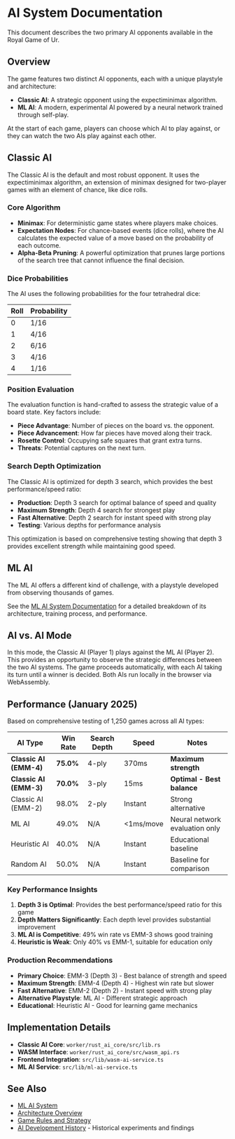 # AI System Documentation

This document describes the two primary AI opponents available in the Royal Game of Ur.

## Overview

The game features two distinct AI opponents, each with a unique playstyle and architecture:

- **Classic AI**: A strategic opponent using the expectiminimax algorithm.
- **ML AI**: A modern, experimental AI powered by a neural network trained through self-play.

At the start of each game, players can choose which AI to play against, or they can watch the two AIs play against each other.

## Classic AI

The Classic AI is the default and most robust opponent. It uses the expectiminimax algorithm, an extension of minimax designed for two-player games with an element of chance, like dice rolls.

### Core Algorithm

- **Minimax**: For deterministic game states where players make choices.
- **Expectation Nodes**: For chance-based events (dice rolls), where the AI calculates the expected value of a move based on the probability of each outcome.
- **Alpha-Beta Pruning**: A powerful optimization that prunes large portions of the search tree that cannot influence the final decision.

### Dice Probabilities

The AI uses the following probabilities for the four tetrahedral dice:

| Roll | Probability |
| ---- | ----------- |
| 0    | 1/16        |
| 1    | 4/16        |
| 2    | 6/16        |
| 3    | 4/16        |
| 4    | 1/16        |

### Position Evaluation

The evaluation function is hand-crafted to assess the strategic value of a board state. Key factors include:

- **Piece Advantage**: Number of pieces on the board vs. the opponent.
- **Piece Advancement**: How far pieces have moved along their track.
- **Rosette Control**: Occupying safe squares that grant extra turns.
- **Threats**: Potential captures on the next turn.

### Search Depth Optimization

The Classic AI is optimized for depth 3 search, which provides the best performance/speed ratio:

- **Production**: Depth 3 search for optimal balance of speed and quality
- **Maximum Strength**: Depth 4 search for strongest play
- **Fast Alternative**: Depth 2 search for instant speed with strong play
- **Testing**: Various depths for performance analysis

This optimization is based on comprehensive testing showing that depth 3 provides excellent strength while maintaining good speed.

## ML AI

The ML AI offers a different kind of challenge, with a playstyle developed from observing thousands of games.

See the [ML AI System Documentation](./ml-ai-system.md) for a detailed breakdown of its architecture, training process, and performance.

## AI vs. AI Mode

In this mode, the Classic AI (Player 1) plays against the ML AI (Player 2). This provides an opportunity to observe the strategic differences between the two AI systems. The game proceeds automatically, with each AI taking its turn until a winner is decided. Both AIs run locally in the browser via WebAssembly.

## Performance (January 2025)

Based on comprehensive testing of 1,250 games across all AI types:

| AI Type                | Win Rate  | Search Depth | Speed     | Notes                          |
| ---------------------- | --------- | ------------ | --------- | ------------------------------ |
| **Classic AI (EMM-4)** | **75.0%** | 4-ply        | 370ms     | **Maximum strength**           |
| **Classic AI (EMM-3)** | **70.0%** | 3-ply        | 15ms      | **Optimal - Best balance**     |
| Classic AI (EMM-2)     | 98.0%     | 2-ply        | Instant   | Strong alternative             |
| ML AI                  | 49.0%     | N/A          | <1ms/move | Neural network evaluation only |
| Heuristic AI           | 40.0%     | N/A          | Instant   | Educational baseline           |
| Random AI              | 50.0%     | N/A          | Instant   | Baseline for comparison        |

### Key Performance Insights

1. **Depth 3 is Optimal**: Provides the best performance/speed ratio for this game
2. **Depth Matters Significantly**: Each depth level provides substantial improvement
3. **ML AI is Competitive**: 49% win rate vs EMM-3 shows good training
4. **Heuristic is Weak**: Only 40% vs EMM-1, suitable for education only

### Production Recommendations

- **Primary Choice**: EMM-3 (Depth 3) - Best balance of strength and speed
- **Maximum Strength**: EMM-4 (Depth 4) - Highest win rate but slower
- **Fast Alternative**: EMM-2 (Depth 2) - Instant speed with strong play
- **Alternative Playstyle**: ML AI - Different strategic approach
- **Educational**: Heuristic AI - Good for learning game mechanics

## Implementation Details

- **Classic AI Core**: `worker/rust_ai_core/src/lib.rs`
- **WASM Interface**: `worker/rust_ai_core/src/wasm_api.rs`
- **Frontend Integration**: `src/lib/wasm-ai-service.ts`
- **ML AI Service**: `src/lib/ml-ai-service.ts`

## See Also

- [ML AI System](./ml-ai-system.md)
- [Architecture Overview](./architecture-overview.md)
- [Game Rules and Strategy](./game-rules-strategy.md)
- [AI Development History](./ai-development-history.md) - Historical experiments and findings
